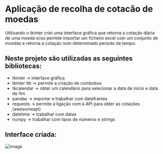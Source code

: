 # Aplicação de recolha de cotacão de moedas
 Utilizando o tkinter criei uma interface gráfica que retorna a cotação diária de uma moeda e/ou permite importar um ficheiro excel com um conjunto de moedas e retorna a cotação num determinado período de tempo.
 
## Neste projeto são utilizadas as seguintes bibliotecas:
  - tkinter -> interface gráfica
  - tkinter ttk -> permite a criação de combobox
  - tkcalendar -> obter um calendário para selecionar a data de início e data de fim
  - pandas -> importar e trabalhar com dataframes
  - requests -> permite a ligação com a API para obter as cotações (awesomeapi)
  - datetime -> trabalhar com datas
  - numpy -> trabalhar com tipos de números e strings
  
 
 ## Interface criada:
 ![image](https://user-images.githubusercontent.com/10911021/227714076-cfe4543e-4f6a-41ed-94aa-58dbc4772f65.png)

 
 
